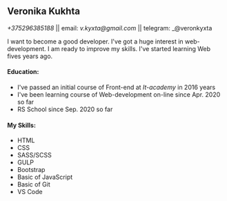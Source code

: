 ## Veronika Kukhta
_+375296385188_ || email: _v.kyxta@gmail.com_ || telegram: _@veronkyxta

I want to become a good developer. I've got a huge interest in web-development. I am ready to improve my skills.
I've started learning Web fives years ago.

#### Education: 

* I've passed an initial course of Front-end at _It-academy_ in 2016 years
* I've been learning course of Web-development on-line since Apr. 2020 so far
* RS School since Sep. 2020 so far
		
#### My Skills:

* HTML
* CSS
* SASS/SCSS
* GULP
* Bootstrap
* Basic of JavaScript
* Basic of Git
* VS Code
			
